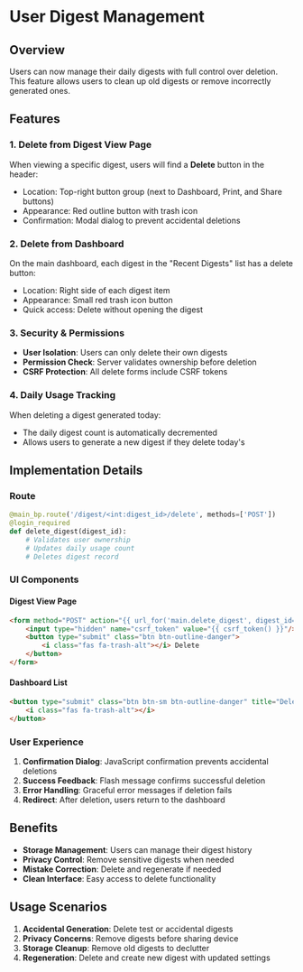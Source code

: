 # User Digest Management

## Overview

Users can now manage their daily digests with full control over deletion. This feature allows users to clean up old digests or remove incorrectly generated ones.

## Features

### 1. Delete from Digest View Page

When viewing a specific digest, users will find a **Delete** button in the header:
- Location: Top-right button group (next to Dashboard, Print, and Share buttons)
- Appearance: Red outline button with trash icon
- Confirmation: Modal dialog to prevent accidental deletions

### 2. Delete from Dashboard

On the main dashboard, each digest in the "Recent Digests" list has a delete button:
- Location: Right side of each digest item
- Appearance: Small red trash icon button
- Quick access: Delete without opening the digest

### 3. Security & Permissions

- **User Isolation**: Users can only delete their own digests
- **Permission Check**: Server validates ownership before deletion
- **CSRF Protection**: All delete forms include CSRF tokens

### 4. Daily Usage Tracking

When deleting a digest generated today:
- The daily digest count is automatically decremented
- Allows users to generate a new digest if they delete today's

## Implementation Details

### Route
```python
@main_bp.route('/digest/<int:digest_id>/delete', methods=['POST'])
@login_required
def delete_digest(digest_id):
    # Validates user ownership
    # Updates daily usage count
    # Deletes digest record
```

### UI Components

#### Digest View Page
```html
<form method="POST" action="{{ url_for('main.delete_digest', digest_id=digest.id) }}">
    <input type="hidden" name="csrf_token" value="{{ csrf_token() }}"/>
    <button type="submit" class="btn btn-outline-danger">
        <i class="fas fa-trash-alt"></i> Delete
    </button>
</form>
```

#### Dashboard List
```html
<button type="submit" class="btn btn-sm btn-outline-danger" title="Delete digest">
    <i class="fas fa-trash-alt"></i>
</button>
```

### User Experience

1. **Confirmation Dialog**: JavaScript confirmation prevents accidental deletions
2. **Success Feedback**: Flash message confirms successful deletion
3. **Error Handling**: Graceful error messages if deletion fails
4. **Redirect**: After deletion, users return to the dashboard

## Benefits

- **Storage Management**: Users can manage their digest history
- **Privacy Control**: Remove sensitive digests when needed
- **Mistake Correction**: Delete and regenerate if needed
- **Clean Interface**: Easy access to delete functionality

## Usage Scenarios

1. **Accidental Generation**: Delete test or accidental digests
2. **Privacy Concerns**: Remove digests before sharing device
3. **Storage Cleanup**: Remove old digests to declutter
4. **Regeneration**: Delete and create new digest with updated settings
